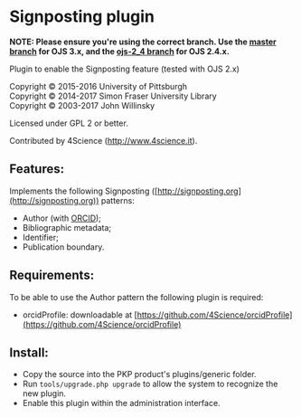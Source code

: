 # Signposting plugin

**NOTE: Please ensure you're using the correct branch. Use the [master branch](https://github.com/4Science/signposting/tree/master) for OJS 3.x, and the [ojs-2_4 branch](https://github.com/4Science/signposting/tree/ojs-2_4) for OJS 2.4.x.**

Plugin to enable the Signposting feature (tested with OJS 2.x)

Copyright © 2015-2016 University of Pittsburgh
<br />Copyright © 2014-2017 Simon Fraser University Library
<br />Copyright © 2003-2017 John Willinsky

Licensed under GPL 2 or better.

Contributed by 4Science (http://www.4science.it).

## Features:

Implements the following Signposting ([http://signposting.org](http://signposting.org)) patterns:
 * Author (with [ORCID](https://orcid.org));
 * Bibliographic metadata;
 * Identifier;
 * Publication boundary.

## Requirements:
To be able to use the Author pattern the following plugin is required:
 * orcidProfile: downloadable at [https://github.com/4Science/orcidProfile](https://github.com/4Science/orcidProfile)

## Install:

 * Copy the source into the PKP product's plugins/generic folder.
 * Run `tools/upgrade.php upgrade` to allow the system to recognize the new plugin.
 * Enable this plugin within the administration interface.
